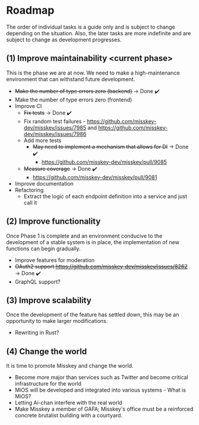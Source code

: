 # Roadmap

The order of individual tasks is a guide only and is subject to change depending on the situation.
Also, the later tasks are more indefinite and are subject to change as development progresses.

## (1) Improve maintainability \<current phase\>

This is the phase we are at now. We need to make a high-maintenance environment that can withstand future development.

- ~~Make the number of type errors zero (backend)~~ → Done ✔️
- Make the number of type errors zero (frontend)
- Improve CI
  - ~~Fix tests~~ → Done ✔️
  - Fix random test failures - https://github.com/misskey-dev/misskey/issues/7985 and https://github.com/misskey-dev/misskey/issues/7986
  - Add more tests
    - ~~May need to implement a mechanism that allows for DI~~ → Done ✔️
      - https://github.com/misskey-dev/misskey/pull/9085
  - ~~Measure coverage~~ → Done ✔️
    - https://github.com/misskey-dev/misskey/pull/9081
- Improve documentation
- Refactoring
  - Extract the logic of each endpoint definition into a service and just call it

## (2) Improve functionality

Once Phase 1 is complete and an environment conducive to the development of a stable system is in place, the implementation of new functions can begin gradually.

- Improve features for moderation
- ~~OAuth2 support https://github.com/misskey-dev/misskey/issues/8262~~ → Done ✔️
- GraphQL support?

## (3) Improve scalability

Once the development of the feature has settled down, this may be an opportunity to make larger modifications.

- Rewriting in Rust?

## (4) Change the world

It is time to promote Misskey and change the world.

- Become more major than services such as Twitter and become critical infrastructure for the world
- MiOS will be developed and integrated into various systems - What is MiOS?
- Letting Ai-chan interfere with the real world
- Make Misskey a member of GAFA; Misskey's office must be a reinforced concrete brutalist building with a courtyard.
